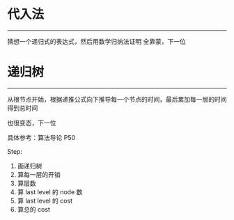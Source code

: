 # 代入法
***
猜想一个递归式的表达式，然后用数学归纳法证明
全靠蒙，下一位

# 递归树
***
从根节点开始，根据递推公式向下推导每一个节点的时间，最后累加每一层的时间得到总时间

也很变态，下一位

具体参考：算法导论 P50

Step:
1. 画递归树
2. 算每一层的开销
3. 算层数
4. 算 last level 的 node 数
5. 算 last level 的 cost 
6. 算总的 cost 